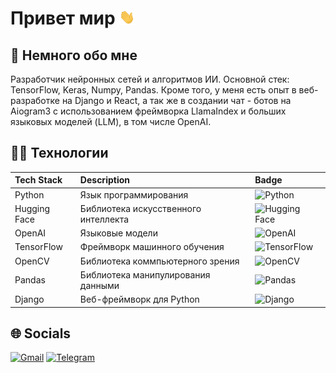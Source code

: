 # Привет мир <img src="https://github.com/Vadim-Kolesnikov/Vadim-Kolesnikov/blob/main/hand.gif" width="25">

## 🧾 Немного обо мне

Разработчик нейронных сетей и алгоритмов ИИ. Основной стек: TensorFlow, Keras, Numpy, Pandas. Кроме того, у меня есть опыт в веб-разработке на Django и React, а тaк же в создании чат - ботов на Aiogram3 с использованием фреймворка LlamaIndex и больших языковых моделей (LLM), в том числе OpenAI.

## 🧑‍💻 Технологии

<div>

| Tech Stack       | Description                          | Badge                                                                                               |
| :--------------- | :------------------------------------| :-------------------------------------------------------------------------------------------------- |
| Python           | Язык программирования                | ![Python](https://img.shields.io/badge/Python-Programming%20Language-blue)                          |
| Hugging Face     | Библиотека искусственного интеллекта	| ![Hugging Face](https://img.shields.io/badge/Hugging%20Face-AI%20Library-ff69b4)                    |
| OpenAI           | Языковые модели                      | ![OpenAI](https://img.shields.io/badge/OpenAI-Language%20Models-00cc55)                             |
| TensorFlow       | Фреймворк машинного обучения         | ![TensorFlow](https://img.shields.io/badge/TensorFlow-Machine%20Learning-blue)                      |
| OpenCV           | Библиотека коммпьютерного зрения     | ![OpenCV](https://img.shields.io/badge/OpenCV-Computer%20Vision-brightgreen)                        |
| Pandas           | Библиотека манипулирования данными   | ![Pandas](https://img.shields.io/badge/Pandas-Data%20Manipulation-blueviolet)                       |
| Django           | Веб-фреймворк для Python             | ![Django](https://img.shields.io/badge/Django-Web%20Framework-yellow)                               |
</div>


## 🌐 Socials

[![Gmail](https://img.shields.io/static/v1?message=Gmail&logo=gmail&label=&color=D14836&logoColor=white&labelColor=&style=for-the-badge)](koleso3576@gmail.com)
[![Telegram](https://img.shields.io/static/v1?message=Telegram&logo=telegram&label=&color=30A0E0&logoColor=white&labelColor=&style=for-the-badge)](https://t.me/vadim_132132)

